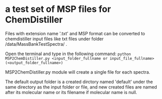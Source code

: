 # a test set of MSP files for ChemDistiller
Files with extension name  '.txt' and MSP format can be converted to chemdistiller input files like txt files under folder 
<chemdistiller folder>/data/MassBankTestSpectra/ .

Open the terminal and type in the following command:
`python MSP2ChemDistiller.py <input_folder_fullname or input_file_fullname> (<output_folder_fullname>)`

MSP2ChemDistiller.py module will create a single file for each spectra.

The default output folder is a created dirctory named 'default' under the same directory as the input folder or file, and 
new created files are named after its molecular name or its filename if molecular name is null.